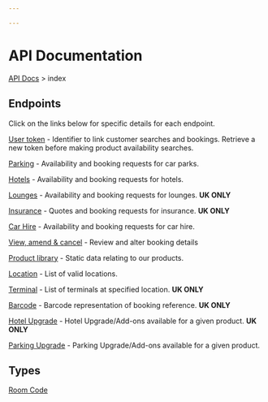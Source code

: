 ```yaml
---

---
```


# API Documentation

[API Docs](/hxapi/) > index

## Endpoints 

Click on the links below for specific details for each endpoint.

[User token](usertoken) - Identifier to link customer searches and bookings. Retrieve a new token before making product availability searches.

[Parking](parking) - Availability and booking requests for car parks.

[Hotels](hotel) - Availability and booking requests for hotels.

[Lounges](lounge) - Availability and booking requests for lounges. **UK ONLY**

[Insurance](insurance) - Quotes and booking requests for insurance.  **UK ONLY**

[Car Hire](carhire) - Availability and booking requests for car hire.

[View, amend & cancel](viewamendcancel) - Review and alter booking details

[Product library](productlibrary) - Static data relating to our products.

[Location](locations) - List of valid locations.

[Terminal](terminal) - List of terminals at specified location. **UK ONLY**

[Barcode](barcode) - Barcode representation of booking reference. **UK ONLY**

[Hotel Upgrade](upgrade) - Hotel Upgrade/Add-ons available for a given product. **UK ONLY**

[Parking Upgrade](parkingupgrade) - Parking Upgrade/Add-ons available for a given product. 
## Types

[Room Code](types/roomcode)
